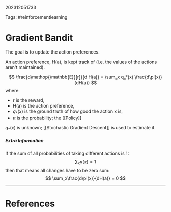202312051733

Tags: #reinforcementlearning 

# Gradient Bandit
The goal is to update the action preferences.

An action preference, H(a), is kept track of (i.e. the values of the actions aren't maintained).

$$
\frac{d\mathop{\mathbb{E}}[r]}{d H(a)} = \sum_x q_*(x) \frac{d\pi(x)}{dH(a)}
$$
where:
- r is the reward, 
- H(a) is the action preference, 
- $q_*(x)$ is the ground truth of how good the action x is,
- $\pi$ is the probability; the [[Policy]]

$q_*(x)$ is unknown; [[Stochastic Gradient Descent]] is used to estimate it.

##### Extra Information
If the sum of all probabilities of taking different actions is 1:
$$
\sum_x \pi(x) = 1
$$
then that means all changes have to be zero sum:
$$
\sum_x\frac{d\pi(x)}{dH(a)} = 0
$$

---
# References
